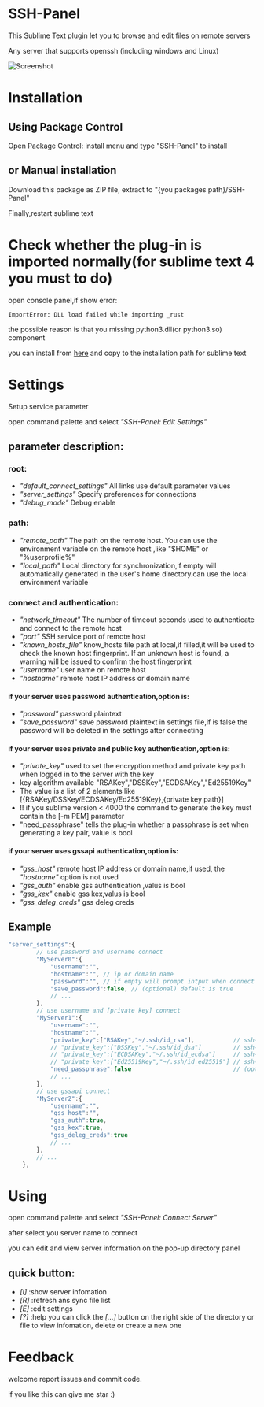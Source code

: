 # SSH-Panel

This Sublime Text plugin let you to browse and edit files on remote servers

Any server that supports openssh (including windows and Linux)

![Screenshot](https://)
# Installation

## Using Package Control
Open Package Control: install menu and type "SSH-Panel" to install

## or Manual installation
Download this package as ZIP file, extract to "{you packages path}/SSH-Panel"

Finally,restart sublime text

# Check whether the plug-in is imported normally(for sublime text 4 you must to do)
open console panel,if show error:
```
ImportError: DLL load failed while importing _rust
```
the possible reason is that you missing python3.dll(or python3.so) component

you can install from [here](https://) and copy to the installation path for sublime text

# Settings

Setup service parameter

open command palette and select *"SSH-Panel: Edit Settings"*

## parameter description:

### root:
* *"default_connect_settings"* All links use default parameter values
* *"server_settings"* Specify preferences for connections
* *"debug_mode"* Debug enable
### path:
* *"remote_path"* The path on the remote host. You can use the environment variable on the remote host ,like "$HOME" or "%userprofile%"
* *"local_path"* Local directory for synchronization,if empty will automatically generated in the user's home directory.can use the local environment variable
### connect and authentication:
* *"network_timeout"* The number of timeout seconds used to authenticate and connect to the remote host
* *"port"* SSH service port of remote host
* *"known_hosts_file"* know_hosts file path at local,if filled,it will be used to check the known host fingerprint. If an unknown host is found, a warning will be issued to confirm the host fingerprint
* *"username"* user name on remote host
* *"hostname"* remote host IP address or domain name
#### if your server uses password authentication,option is:
* *"password"* password plaintext
* *"save_password"* save password plaintext in settings file,if is false the password will be deleted in the settings after connecting
#### if your server uses private and public key authentication,option is:
* *"private_key"* used to set the encryption method and private key path when logged in to the server with the key
* key algorithm available "RSAKey","DSSKey","ECDSAKey","Ed25519Key"
* The value is a list of 2 elements like [{RSAKey/DSSKey/ECDSAKey/Ed25519Key},{private key path}]
* !! if you sublime version < 4000 the command to generate the key must contain the [-m PEM] parameter
* "need_passphrase" tells the plug-in whether a passphrase is set when generating a key pair, value is bool
#### if your server uses gssapi authentication,option is:
* *"gss_host"* remote host IP address or domain name,if used, the *"hostname"* option is not used
* *"gss_auth"* enable gss authentication ,valus is bool
* *"gss_kex"* enable gss kex,valus is bool
* *"gss_deleg_creds"* gss deleg creds

## Example
```js
"server_settings":{
		// use password and username connect
		"MyServer0":{
			"username":"",
			"hostname":"", // ip or domain name
			"password":"", // if empty will prompt intput when connect
			"save_password":false, // (optional) default is true
			// ...
		},
		// use username and [private key] connect
		"MyServer1":{
			"username":"",
			"hostname":"",
			"private_key":["RSAKey","~/.ssh/id_rsa"],			// ssh-keygen -t rsa [-m PEM]
			// "private_key":["DSSKey","~/.ssh/id_dsa"]			// ssh-keygen -t dsa [-m PEM]
			// "private_key":["ECDSAKey","~/.ssh/id_ecdsa"]		// ssh-keygen -t ecdsa [-m PEM]
			// "private_key":["Ed25519Key","~/.ssh/id_ed25519"] // ssh-keygen -t ed25519 [-m PEM]
			"need_passphrase":false								// (optional) default is false, if is true will prompt intput when connect
			// ...
		},
		// use gssapi connect
		"MyServer2":{
			"username":"",
			"gss_host":"",
			"gss_auth":true,
			"gss_kex":true,
			"gss_deleg_creds":true
			// ...
		},
		// ...
	},
```

# Using
open command palette and select *"SSH-Panel: Connect Server"*

after select you server name to connect

you can edit and view server information on the pop-up directory panel

## quick button:
* *[I]* :show server infomation
* *[R]* :refresh ans sync file list
* *[E]* :edit settings
* *[?]* :help
you can click the *[...]* button on the right side of the directory or file to view infomation, delete or create a new one

# Feedback
welcome report issues and commit code.

if you like this can give me star :)

